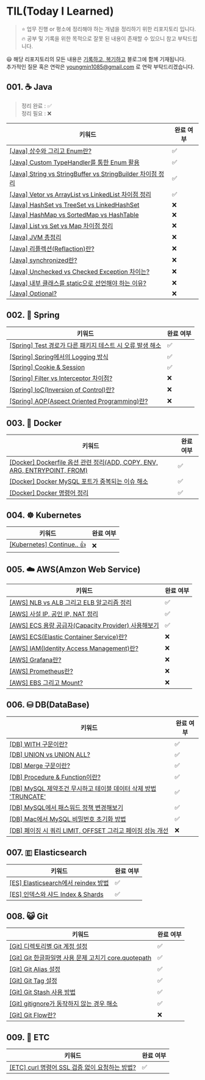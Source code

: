 # TIL(Today I Learned)

> ⭐️ 업무 진행 or 평소에 정리해야 하는 개념을 정리하기 위한 리포지토리 입니다.
> 🔥 공부 및 기록을 위한 목적으로 잘못 된 내용이 존재할 수 있으니 참고 부탁드립니다.

😃 해당 리포지토리의 모든 내용은 [기록하고, 복기하고](https://sw-ym.tistory.com) 블로그에 함께 기재됩니다.  
추가적인 질문 혹은 연락은 youngmin1085@gmail.com 로 연락 부탁드리겠습니다.

## 001. ☕ Java

> 정리 완료 : ✅  
> 정리 필요 : ❌

| 키워드 | 완료 여부 | 
| --- | --- |
| [[Java] 상수와 그리고 Enum란?](./Java/상수와_그리고_enum/README.md) | ✅ |
| [[Java] Custom TypeHandler를 통한 Enum 활용](./Java/Custom_TypeHandler_enum_활용/README.md) | ✅ |
| [[Java] String vs StringBuffer vs StringBuilder 차이점 정리](./Java/String_StringBuffer_StringBuilder_차이점_정리/README.md) |✅ |
| [[Java] Vetor vs ArrayList vs LinkedList 차이점 정리](./Java/Vetor_ArrayList_LinkedList_차이점_정리/README.md) | ✅ |
| [[Java] HashSet vs TreeSet vs LinkedHashSet](./Java/HashSet_TreeSet_LinkedHashSet/README.md) | ❌ |
| [[Java] HashMap vs SortedMap vs HashTable](./Java/HashMap_SortedMap_HashTable/README.md) | ❌ |
| [[Java] List vs Set vs Map 차이점 정리](./Java/List_Set_Map_차이점_정리/README.md) | ❌ |
| [[Java] JVM 총정리](./Java/JVM_총정리/README.md) | ❌ |
| [[Java] 리플렉션(Reflaction)란?](./Java/리플렉션이란?/README.md) | ❌ |
| [[Java] synchronized란?](./Java/synchronized란?/README.md) | ❌ |
| [[Java] Unchecked vs Checked Exception 차이는?](./Java/Unchecked_Checked_Exception_차이는?/README.md) | ❌ |
| [[Java] 내부 클래스를 static으로 선언해야 하는 이유?](./Java/내부클래스를_static으로_선언해야_하는_이유?/README.md) | ❌ |
| [[Java] Optional?](./Java/Optional?/README.md) | ❌ |

## 002. 🌱 Spring

| 키워드 | 완료 여부 | 
| --- | --- |
| [[Spring] Test 경로가 다른 패키지 테스트 시 오류 발생 해소](./Spring/Test_경로가_다른_패키지_테스트시_오류_발생_해소/README.md) | ✅ | 
| [[Spring] Spring에서의 Logging 방식](./Spring/Spring에서의_Logging_방식/README.md) | ✅ | 
| [[Spring] Cookie & Session](./Spring/Cookie_Session/README.md) | ✅ 
| [[Spring] Filter vs Interceptor 차이점?](./Spring/Filter_Interceptor_차이점?/README.md) | ❌ | 
| [[Spring] IoC(Inversion of Control)란?](./Spring/IoC(Inversion%20of%20Control)란?/README.md) | ❌ | 
| [[Spring] AOP(Aspect Oriented Programming)란?](./Spring/AOP란?/README.md) | ❌ | 

## 003. 🐳 Docker

| 키워드 | 완료 여부 | 
| --- | --- |
| [[Docker] Dockerfile 옵션 관련 정리(ADD, COPY, ENV, ARG, ENTRYPOINT, FROM)](./Docker/Dockerfile_옵션_관련_정리/README.md) | ✅ |
| [[Docker] Docker MySQL 포트가 중복되는 이슈 해소](./Docker/Docker_MySQL_포트가_중복되는_이슈_참고링크/README.md) | ✅ |
| [[Docker] Docker 명령어 정리](./Docker/Docker_명령어_정리/README.md) | ✅ |

## 004. ☸ Kubernetes

| 키워드 | 완료 여부 | 
| --- | --- |
| [[Kubernetes] Continue.. 👍]() | ❌ |

## 005. ☁️ AWS(Amzon Web Service)

| 키워드 | 완료 여부 | 
| --- | --- |
| [[AWS] NLB vs ALB 그리고 ELB 알고리즘 정리](./AWS/NLB_ALB_ELB_알고리즘_정리/README.md) | ✅ | 
| [[AWS] 사설 IP, 공인 IP, NAT 정리](./AWS/사설IP_공인IP_NAT_정리/README.md) | ✅ | 
| [[AWS] ECS 용량 공급자(Capacity Provider) 사용해보기](./AWS/ECS_용량공급자_사용해보기/README.md) | ✅ | 
| [[AWS] ECS(Elastic Container Service)란?](./AWS/ECS란?/README.md) | ❌ | 
| [[AWS] IAM(Identity Access Management)란?](./AWS/IAM란?/README.md) | ❌ | 
| [[AWS] Grafana란?](./AWS/Grafana란?/README.md) | ❌ | 
| [[AWS] Prometheus란?](./AWS/Prometheus란?/README.md) | ❌ | 
| [[AWS] EBS 그리고 Mount?]() | ❌ | 

## 006. ⛁ DB(DataBase)

| 키워드 | 완료 여부 | 
| --- | --- |
| [[DB] WITH 구문이란?](./DB/WITH/README.md) | ✅ | 
| [[DB] UNION vs UNION ALL?](./DB/UNION_UNION_ALL/README.md) | ✅ | 
| [[DB] Merge 구문이란?](./DB/Merge/README.md) | ✅ | 
| [[DB] Procedure & Function이란?](./DB/Procedure_Function/README.md) | ✅ | 
| [[DB] MySQL 제약조건 무시하고 테이블 데이터 삭제 방법 'TRUNCATE'](./DB/MySQL_제약조건_무시하고_테이블_데이터_삭제/README.md) | ✅ | 
| [[DB] MySQL에서 패스워드 정책 변경해보기](./DB/MySQL에서_패스워드_정책_변경해보기/README.md) | ✅ | 
| [[DB] Mac에서 MySQL 비밀번호 초기화 방법](./DB/Mac에서_MySQL_비밀번호_초기화_방법/README.md) | ✅ | 
| [[DB] 페이징 시 쿼리 LIMIT, OFFSET 그리고 페이징 성능 개선](./DB/페이징시_쿼리_LIMIT_OFFSET_그리고_페이징_성능개선/README.md) | ❌ | 

## 007. 🇪 Elasticsearch

| 키워드 | 완료 여부 | 
| --- | --- |
| [[ES] Elasticsearch에서 reindex 방법](./Elasticsearch/Elasticsearch에서_reindex_방법/README.md) | ✅ | 
| [[ES] 인덱스와 샤드 Index & Shards](./Elasticsearch/인덱스와_샤드/README.md) | ✅ | 

## 008. 😺 Git

| 키워드 | 완료 여부 | 
| --- | --- |
| [[Git] 디렉토리별 Git 계정 설정](./Git/디렉토리별_Git_계정_설정/README.md) | ✅ | 
| [[Git] Git 한글파일명 사용 문제 고치기 core.quotepath](./Git/Git_한글파일명_사용문제_고치기/README.md) | ✅ | 
| [[Git] Git Alias 설정](./Git/Git_Alias_설정/README.md) | ✅ | 
| [[Git] Git Tag 설정](./Git/Git_Tag_설정/README.md) | ✅ | 
| [[Git] Git Stash 사용 방법](./Git/Git_Stash_사용방법/README.md) | ✅ | 
| [[Git] gitignore가 동작하지 않는 경우 해소](./Git/gitignore가_동작하지_않는_경우_해소/README.md) | ✅ | 
| [[Git] Git Flow란?](./Git/Git_Flow/README.md) | ❌ | 

## 009. 🔧 ETC

| 키워드 | 완료 여부 | 
| --- | --- |
| [[ETC] curl 명령어 SSL 검증 없이 요청하는 방법?](./ETC/cure_명령어_SSL_없이_사용/README.md) | ✅ |  
